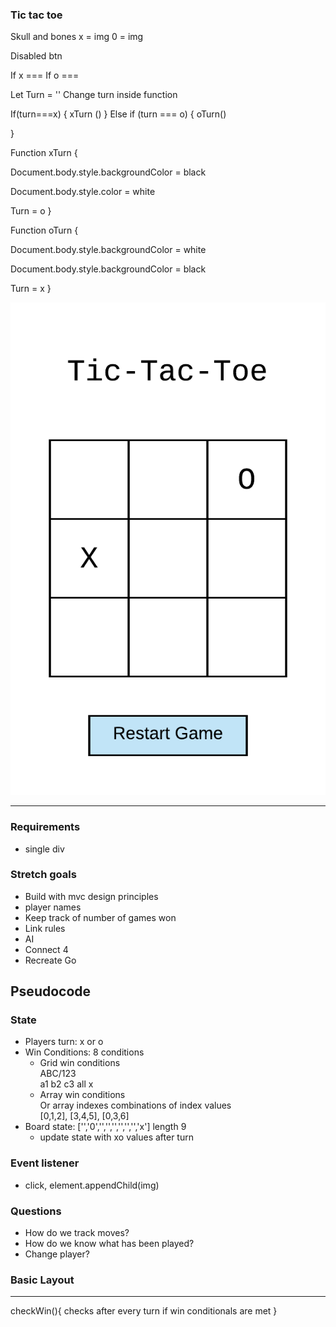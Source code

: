 ### Tic tac toe

Skull and bones
x = img
0 = img

Disabled btn

If x === 
If o ===

Let Turn = ''
Change turn inside function

If(turn===x) {
xTurn ()
} Else if (turn === o) {
oTurn()

}

Function xTurn {

Document.body.style.backgroundColor = black

Document.body.style.color = white

Turn = o
}

Function oTurn {

Document.body.style.backgroundColor = white

Document.body.style.backgroundColor = black

Turn = x
}

![wireframe](./images/tic-tac-toe.png)

---

### Requirements
- single div <br>
    <div id='singleId'></div>

### Stretch goals
- Build with mvc design principles
- player names
- Keep track of number of games won
- Link rules
- AI
- Connect 4
- Recreate Go

## Pseudocode
### State
- Players turn: x or o
- Win Conditions: 8 conditions
   - Grid win conditions <br>ABC/123
    <br> a1 b2 c3 all x
    - Array win conditions<br>Or array indexes combinations of index values
    <br> [0,1,2], [3,4,5], [0,3,6]
- Board state: ['','0','','','','','','','x'] length 9
    - update state with xo values after turn

### Event listener
- click, element.appendChild(img)

### Questions
- How do we track moves?
- How do we know what has been played?
- Change player?


### Basic Layout

---
checkWin(){
    checks after every turn if win conditionals are met
}






<!-- <style>
    img {

    }
    </style> -->